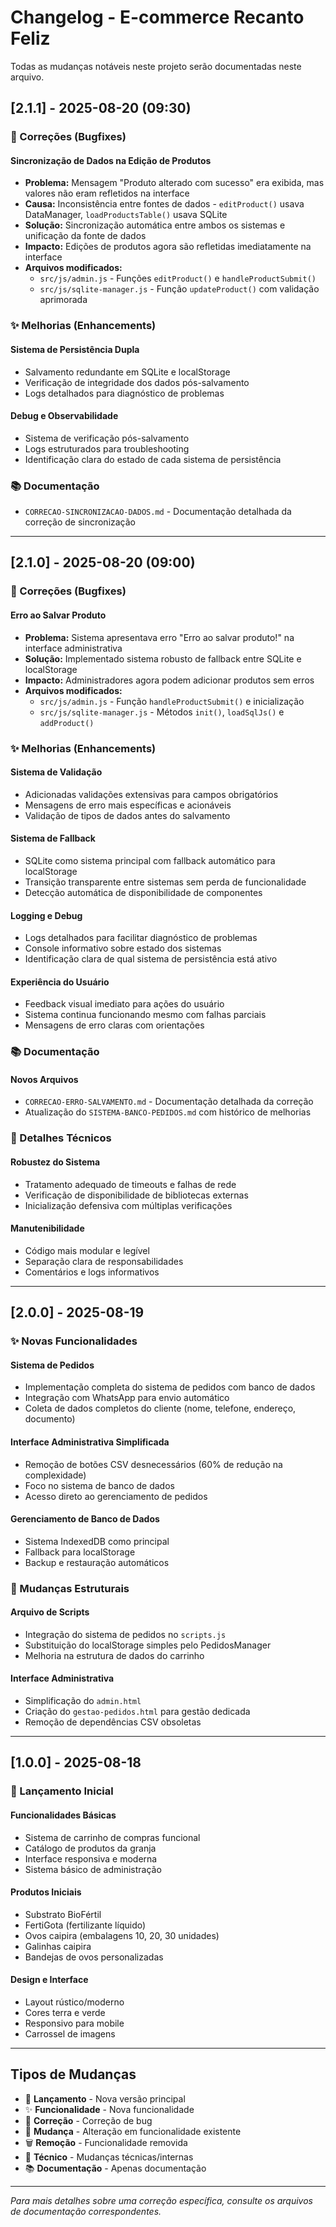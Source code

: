 # Changelog - E-commerce Recanto Feliz

Todas as mudanças notáveis neste projeto serão documentadas neste arquivo.

## [2.1.1] - 2025-08-20 (09:30)

### 🐛 Correções (Bugfixes)

#### Sincronização de Dados na Edição de Produtos
- **Problema:** Mensagem "Produto alterado com sucesso" era exibida, mas valores não eram refletidos na interface
- **Causa:** Inconsistência entre fontes de dados - `editProduct()` usava DataManager, `loadProductsTable()` usava SQLite
- **Solução:** Sincronização automática entre ambos os sistemas e unificação da fonte de dados
- **Impacto:** Edições de produtos agora são refletidas imediatamente na interface
- **Arquivos modificados:**
  - `src/js/admin.js` - Funções `editProduct()` e `handleProductSubmit()`
  - `src/js/sqlite-manager.js` - Função `updateProduct()` com validação aprimorada

### ✨ Melhorias (Enhancements)

#### Sistema de Persistência Dupla
- Salvamento redundante em SQLite e localStorage
- Verificação de integridade dos dados pós-salvamento
- Logs detalhados para diagnóstico de problemas

#### Debug e Observabilidade
- Sistema de verificação pós-salvamento
- Logs estruturados para troubleshooting
- Identificação clara do estado de cada sistema de persistência

### 📚 Documentação
- `CORRECAO-SINCRONIZACAO-DADOS.md` - Documentação detalhada da correção de sincronização

---

## [2.1.0] - 2025-08-20 (09:00)

### 🐛 Correções (Bugfixes)

#### Erro ao Salvar Produto
- **Problema:** Sistema apresentava erro "Erro ao salvar produto!" na interface administrativa
- **Solução:** Implementado sistema robusto de fallback entre SQLite e localStorage
- **Impacto:** Administradores agora podem adicionar produtos sem erros
- **Arquivos modificados:**
  - `src/js/admin.js` - Função `handleProductSubmit()` e inicialização
  - `src/js/sqlite-manager.js` - Métodos `init()`, `loadSqlJs()` e `addProduct()`

### ✨ Melhorias (Enhancements)

#### Sistema de Validação
- Adicionadas validações extensivas para campos obrigatórios
- Mensagens de erro mais específicas e acionáveis
- Validação de tipos de dados antes do salvamento

#### Sistema de Fallback
- SQLite como sistema principal com fallback automático para localStorage
- Transição transparente entre sistemas sem perda de funcionalidade
- Detecção automática de disponibilidade de componentes

#### Logging e Debug
- Logs detalhados para facilitar diagnóstico de problemas
- Console informativo sobre estado dos sistemas
- Identificação clara de qual sistema de persistência está ativo

#### Experiência do Usuário
- Feedback visual imediato para ações do usuário
- Sistema continua funcionando mesmo com falhas parciais
- Mensagens de erro claras com orientações

### 📚 Documentação

#### Novos Arquivos
- `CORRECAO-ERRO-SALVAMENTO.md` - Documentação detalhada da correção
- Atualização do `SISTEMA-BANCO-PEDIDOS.md` com histórico de melhorias

### 🔧 Detalhes Técnicos

#### Robustez do Sistema
- Tratamento adequado de timeouts e falhas de rede
- Verificação de disponibilidade de bibliotecas externas
- Inicialização defensiva com múltiplas verificações

#### Manutenibilidade
- Código mais modular e legível
- Separação clara de responsabilidades
- Comentários e logs informativos

---

## [2.0.0] - 2025-08-19

### ✨ Novas Funcionalidades

#### Sistema de Pedidos
- Implementação completa do sistema de pedidos com banco de dados
- Integração com WhatsApp para envio automático
- Coleta de dados completos do cliente (nome, telefone, endereço, documento)

#### Interface Administrativa Simplificada
- Remoção de botões CSV desnecessários (60% de redução na complexidade)
- Foco no sistema de banco de dados
- Acesso direto ao gerenciamento de pedidos

#### Gerenciamento de Banco de Dados
- Sistema IndexedDB como principal
- Fallback para localStorage
- Backup e restauração automáticos

### 🔄 Mudanças Estruturais

#### Arquivo de Scripts
- Integração do sistema de pedidos no `scripts.js`
- Substituição do localStorage simples pelo PedidosManager
- Melhoria na estrutura de dados do carrinho

#### Interface Administrativa
- Simplificação do `admin.html`
- Criação do `gestao-pedidos.html` para gestão dedicada
- Remoção de dependências CSV obsoletas

---

## [1.0.0] - 2025-08-18

### 🎉 Lançamento Inicial

#### Funcionalidades Básicas
- Sistema de carrinho de compras funcional
- Catálogo de produtos da granja
- Interface responsiva e moderna
- Sistema básico de administração

#### Produtos Iniciais
- Substrato BioFértil
- FertiGota (fertilizante líquido)
- Ovos caipira (embalagens 10, 20, 30 unidades)
- Galinhas caipira
- Bandejas de ovos personalizadas

#### Design e Interface
- Layout rústico/moderno
- Cores terra e verde
- Responsivo para mobile
- Carrossel de imagens

---

## Tipos de Mudanças

- 🎉 **Lançamento** - Nova versão principal
- ✨ **Funcionalidade** - Nova funcionalidade
- 🐛 **Correção** - Correção de bug
- 🔄 **Mudança** - Alteração em funcionalidade existente
- 🗑️ **Remoção** - Funcionalidade removida
- 🔧 **Técnico** - Mudanças técnicas/internas
- 📚 **Documentação** - Apenas documentação

---

*Para mais detalhes sobre uma correção específica, consulte os arquivos de documentação correspondentes.*
